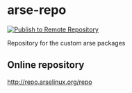# arse-repo
[![Publish to Remote Repository](https://github.com/ArseLinuxOS-Development/arse-repo/actions/workflows/push-to-repo.yml/badge.svg?branch=main)](https://github.com/ArseLinuxOS-Development/arse-repo/actions/workflows/push-to-repo.yml)

Repository for the custom arse packages


## Online repository 
http://repo.arselinux.org/repo
